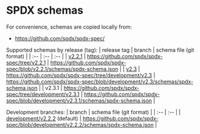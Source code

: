 <!--
#
# Licensed to the Apache Software Foundation (ASF) under one or more
# contributor license agreements.  See the NOTICE file distributed with
# this work for additional information regarding copyright ownership.
# The ASF licenses this file to You under the Apache License, Version 2.0
# (the "License"); you may not use this file except in compliance with
# the License.  You may obtain a copy of the License at
#
#     http://www.apache.org/licenses/LICENSE-2.0
#
# Unless required by applicable law or agreed to in writing, software
# distributed under the License is distributed on an "AS IS" BASIS,
# WITHOUT WARRANTIES OR CONDITIONS OF ANY KIND, either express or implied.
# See the License for the specific language governing permissions and
# limitations under the License.
#
-->

# SPDX schemas

For convenience, schemas are copied locally from:
- https://github.com/spdx/spdx-spec/

Supported schemas by release (tag):
| release tag | branch | schema file (git format) |
| :-- | :-- | :-- |
| [v2.2.1](https://github.com/spdx/spdx-spec/releases/tag/v2.2.1) | https://github.com/spdx/spdx-spec/tree/v2.2.1 | https://github.com/spdx/spdx-spec/blob/v2.2.1/schemas/spdx-schema.json |
| [v2.3](https://github.com/spdx/spdx-spec/releases/tag/v2.3) | https://github.com/spdx/spdx-spec/tree/development/v2.3 | https://github.com/spdx/spdx-spec/blob/development/v2.3/schemas/spdx-schema.json |
| v2.3.1 | https://github.com/spdx/spdx-spec/tree/development/v2.3.1 | https://github.com/spdx/spdx-spec/blob/development/v2.3.1/schemas/spdx-schema.json |

Development branches:
| branch | schema file (git format) |
| :-- | :-- |
| [development/v2.2.2](https://github.com/spdx/spdx-spec/tree/development/v2.2.2) (default) | https://github.com/spdx/spdx-spec/blob/development/v2.2.2/schemas/spdx-schema.json |
